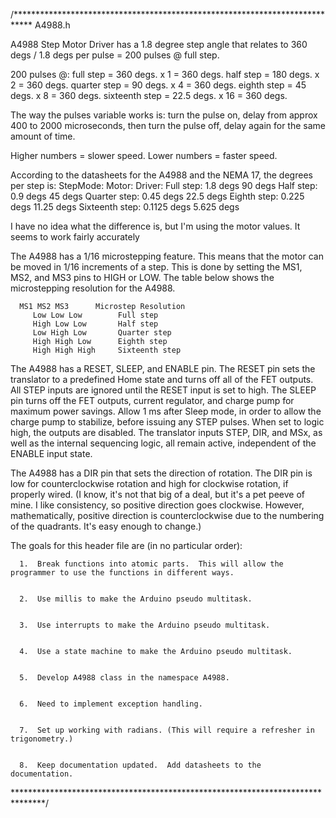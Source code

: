 /****************************************************************************
   A4988.h


   A4988 Step Motor Driver has a 1.8 degree step angle that relates to 360 degs / 1.8 degs per pulse = 200 pulses @ full step.


   200 pulses @:
      full step = 360 degs.         x 1 = 360 degs.
      half step = 180 degs.         x 2 = 360 degs.
      quarter step = 90 degs.       x 4 = 360 degs.
      eighth step = 45 degs.        x 8 = 360 degs.
      sixteenth step = 22.5 degs.   x 16 = 360 degs.


   The way the pulses variable works is:
      turn the pulse on,
      delay from approx 400 to 2000 microseconds,
      then turn the pulse off,
      delay again for the same amount of time.


   Higher numbers = slower speed.
   Lower numbers = faster speed.


   According to the datasheets for the A4988 and the NEMA 17, the degrees per step is:
      StepMode:                  Motor:            Driver:
      Full step:                 1.8 degs          90 degs
      Half step:                 0.9 degs          45 degs
      Quarter step:              0.45 degs         22.5 degs
      Eighth step:               0.225 degs        11.25 degs
      Sixteenth step:            0.1125 degs       5.625 degs


   I have no idea what the difference is, but I'm using the motor values.  It seems to work fairly accurately


   The A4988 has a 1/16 microstepping feature.  This means that the motor can be moved in 1/16 increments of a step.  This is done by setting the MS1, MS2, and MS3 pins to HIGH or LOW.  The table below shows the microstepping resolution for the A4988.


      MS1 MS2 MS3      Microstep Resolution
         Low Low Low        Full step
         High Low Low       Half step
         Low High Low       Quarter step
         High High Low      Eighth step
         High High High     Sixteenth step


   The A4988 has a RESET, SLEEP, and ENABLE pin.  The RESET pin sets the translator to a predefined Home state and turns off all of the FET outputs.  All STEP inputs are ignored until the RESET input is set to high.  The SLEEP pin turns off the FET outputs, current regulator, and charge pump for maximum power savings.  Allow 1 ms after Sleep mode, in order to allow the charge pump to stabilize, before issuing any STEP pulses.  When set to logic high, the outputs are disabled.  The translator inputs STEP, DIR, and MSx, as well as the internal sequencing logic, all remain active, independent of the ENABLE input state.


   The A4988 has a DIR pin that sets the direction of rotation.  The DIR pin is low for counterclockwise rotation and high for clockwise rotation, if properly wired. (I know, it's not that big of a deal, but it's a pet peeve of mine.  I like consistency, so positive direction goes clockwise.  However, mathematically, positive direction is counterclockwise due to the numbering of the quadrants.  It's easy enough to change.)


   The goals for this header file are (in no particular order):
   
      1.  Break functions into atomic parts.  This will allow the programmer to use the functions in different ways.


      2.  Use millis to make the Arduino pseudo multitask.


      3.  Use interrupts to make the Arduino pseudo multitask.


      4.  Use a state machine to make the Arduino pseudo multitask.


      5.  Develop A4988 class in the namespace A4988.


      6.  Need to implement exception handling.


      7.  Set up working with radians. (This will require a refresher in trigonometry.)


      8.  Keep documentation updated.  Add datasheets to the documentation.


*******************************************************************************/
